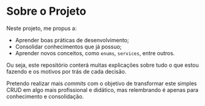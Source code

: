 # Sobre o Projeto

Neste projeto, me propus a:

- Aprender boas práticas de desenvolvimento;
- Consolidar conhecimentos que já possuo;
- Aprender novos conceitos, como `enums`, `services`, entre outros.

Ou seja, este repositório conterá muitas explicações sobre tudo o que estou fazendo e os motivos por trás de cada decisão.

Pretendo realizar mais *commits* com o objetivo de transformar este simples CRUD em algo mais profissional e didático, mas relembrando é apenas para conhecimento e consolidação.
